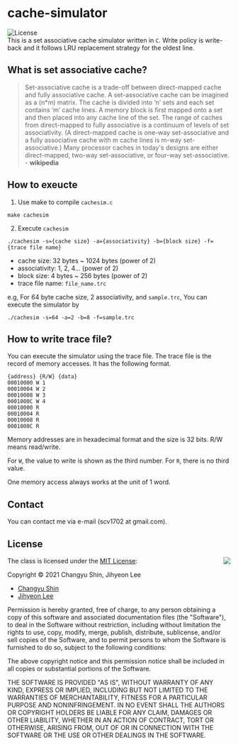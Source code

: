 # cache-simulator
![License](https://img.shields.io/badge/Licence-MIT-blue.svg)<br>
This is a set associative cache simulator written in ``C``. Write policy is write-back and it follows LRU replacement strategy for the oldest line.

## What is set associative cache?
> Set-associative cache is a trade-off between direct-mapped cache and fully associative cache.
> A set-associative cache can be imagined as a (n*m) matrix. The cache is divided into ‘n’ sets and each set contains ‘m’ cache lines. A memory block is first mapped onto a set and then placed into any cache line of the set.
> The range of caches from direct-mapped to fully associative is a continuum of levels of set associativity. (A direct-mapped cache is one-way set-associative and a fully associative cache with m cache lines is m-way set-associative.)
> Many processor caches in today's designs are either direct-mapped, two-way set-associative, or four-way set-associative. - **wikipedia**

## How to exeucte
1. Use make to compile ```cachesim.c```
```
make cachesim
```

2. Execute ```cachesim```
```
./cachesim -s={cache size} -a={associativity} -b={block size} -f={trace file name}
```

- cache size: 32 bytes ~ 1024 bytes (power of 2)
- associativity: 1, 2, 4... (power of 2)
- block size: 4 bytes ~ 256 bytes (power of 2)
- trace file name: ```file_name.trc```

e.g, For 64 byte cache size, 2 associativity, and ```sample.trc```, You can execute the simulator by
```
./cachesim -s=64 -a=2 -b=8 -f=sample.trc
```

## How to write trace file?
You can execute the simulator using the trace file. The trace file is the record of memory accesses. It has the following format.
```
{address} {R/W} {data}
00010000 W 1
00010004 W 2
00010008 W 3
0001000C W 4
00010000 R
00010004 R
00010008 R
0001000C R
```
Memory addresses are in hexadecimal format and the size is 32 bits. R/W means read/write.

For ```W```, the value to write is shown as the third number. For ```R```, there is no third value.

One memory access always works at the unit of 1 word.

## Contact
You can contact me via e-mail (scv1702 at gmail.com).

## License

<img align="right" src="http://opensource.org/trademarks/opensource/OSI-Approved-License-100x137.png">

The class is licensed under the [MIT License](http://opensource.org/licenses/MIT):

Copyright &copy; 2021 Changyu Shin, Jihyeon Lee

* [Changyu Shin](http://github.com/scv1702)
* [Jihyeon Lee](https://github.com/ljhyeon)

Permission is hereby granted, free of charge, to any person obtaining a copy of this software and associated documentation files (the "Software"), to deal in the Software without restriction, including without limitation the rights to use, copy, modify, merge, publish, distribute, sublicense, and/or sell copies of the Software, and to permit persons to whom the Software is furnished to do so, subject to the following conditions:

The above copyright notice and this permission notice shall be included in all copies or substantial portions of the Software.

THE SOFTWARE IS PROVIDED "AS IS", WITHOUT WARRANTY OF ANY KIND, EXPRESS OR IMPLIED, INCLUDING BUT NOT LIMITED TO THE WARRANTIES OF MERCHANTABILITY, FITNESS FOR A PARTICULAR PURPOSE AND NONINFRINGEMENT. IN NO EVENT SHALL THE AUTHORS OR COPYRIGHT HOLDERS BE LIABLE FOR ANY CLAIM, DAMAGES OR OTHER LIABILITY, WHETHER IN AN ACTION OF CONTRACT, TORT OR OTHERWISE, ARISING FROM, OUT OF OR IN CONNECTION WITH THE SOFTWARE OR THE USE OR OTHER DEALINGS IN THE SOFTWARE.

